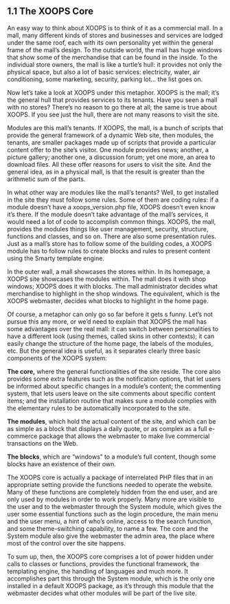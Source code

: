 ## 1.1 The XOOPS Core

An easy way to think about XOOPS is to think of it as a commercial mall. In a mall, many different kinds of stores and businesses and services are lodged under the same roof, each with its own personality yet within the general frame of the mall’s design. To the outside world, the mall has huge windows that show some of the merchandise that can be found in the inside. To the individual store owners, the mall is like a turtle’s hull: it provides not only the physical space, but also a lot of basic services: electricity, water, air conditioning, some marketing, security, parking lot… the list goes on.

Now let’s take a look at XOOPS under this metaphor. XOOPS is the mall; it’s the general hull that provides services to its tenants. Have you seen a mall with no stores? There’s no reason to go there at all; the same is true about XOOPS. If you see just the hull, there are not many reasons to visit the site.

Modules are this mall’s tenants. If XOOPS, the mall, is a bunch of scripts that provide the general framework of a dynamic Web site, then modules, the tenants, are smaller packages made up of scripts that provide a particular content offer to the site’s visitor. One module provides news; another, a picture gallery; another one, a discussion forum; yet one more, an area to download files. All these offer reasons for users to visit the site. And the general idea, as in a physical mall, is that the result is greater than the arithmetic sum of the parts.

In what other way are modules like the mall’s tenants? Well, to get installed in the site they must follow some rules. Some of them are coding rules: if a module doesn’t have a xoops_version.php file, XOOPS doesn’t even know it’s there. If the module doesn’t take advantage of the mall’s services, it would need a lot of code to accomplish common things. XOOPS, the mall, provides the modules things like user management, security, structure, functions and classes, and so on. There are also some presentation rules. Just as a mall’s store has to follow some of the building codes, a XOOPS module has to follow rules to create blocks and rules to present content using the Smarty template engine.

In the outer wall, a mall showcases the stores within. In its homepage, a XOOPS site showcases the modules within. The mall does it with shop windows; XOOPS does it with blocks. The mall administrator decides what merchandise to highlight in the shop windows. The equivalent, which is the XOOPS webmaster, decides what blocks to highlight in the home page.

Of course, a metaphor can only go so far before it gets s funny. Let’s not pursue this any more, or we’d need to explain that XOOPS the mall has some advantages over the real mall: it can switch between personalities to have a different look (using themes, called skins in other contexts); it can easily change the structure of the home page, the labels of the modules, etc. But the general idea is useful, as it separates clearly three basic components of the XOOPS system:

**The core,** where the general functionalities of the site reside. The core also provides some extra features such as the notification options, that let users be informed about specific changes in a module’s content; the commenting system, that lets users leave on the site comments about specific content items; and the installation routine that makes sure a module complies with the elementary rules to be automatically incorporated to the site.

**The modules**, which hold the actual content of the site, and which can be as simple as a block that displays a daily quote, or as complex as a full e-commerce package that allows the webmaster to make live commercial transactions on the Web.

**The blocks**, which are “windows” to a module’s full content, though some blocks have an existence of their own.

The XOOPS core is actually a package of interrelated PHP files that in an appropriate setting provide the functions needed to operate the website. Many of these functions are completely hidden from the end user, and are only used by modules in order to work properly. Many more are visible to the user and to the webmaster through the System module, which gives the user some essential functions such as the login procedure, the main menu and the user menu, a hint of who’s online, access to the search function, and some theme-switching capability, to name a few. The core and the System module also give the webmaster the admin area, the place where most of the control over the site happens.

To sum up, then, the XOOPS core comprises a lot of power hidden under calls to classes or functions, provides the functional framework, the templating engine, the handling of languages and much more. It accomplishes part this through the System module, which is the only one installed in a default XOOPS package, as it’s through this module that the webmaster decides what other modules will be part of the live site.
